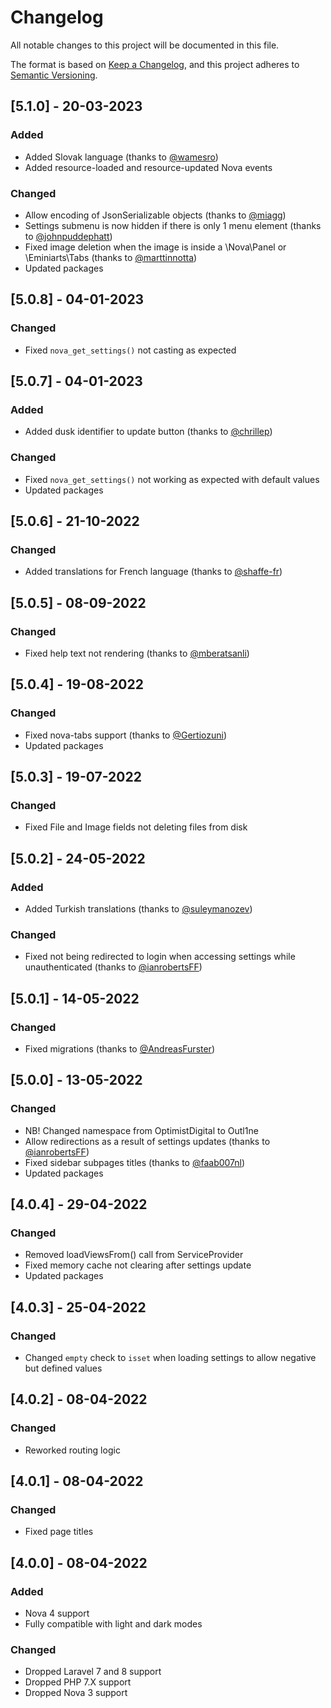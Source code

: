 # Changelog

All notable changes to this project will be documented in this file.

The format is based on [Keep a Changelog](https://keepachangelog.com/en/1.0.0/),
and this project adheres to [Semantic Versioning](https://semver.org/spec/v2.0.0.html).

## [5.1.0] - 20-03-2023

### Added

- Added Slovak language (thanks to [@wamesro](https://github.com/wamesro))
- Added resource-loaded and resource-updated Nova events

### Changed

- Allow encoding of JsonSerializable objects (thanks to [@miagg](https://github.com/miagg))
- Settings submenu is now hidden if there is only 1 menu element (thanks to [@johnpuddephatt](https://github.com/johnpuddephatt))
- Fixed image deletion when the image is inside a \Nova\Panel or \Eminiarts\Tabs (thanks to [@marttinnotta](https://github.com/marttinnotta))
- Updated packages

## [5.0.8] - 04-01-2023

### Changed

- Fixed `nova_get_settings()` not casting as expected

## [5.0.7] - 04-01-2023

### Added

- Added dusk identifier to update button (thanks to [@chrillep](https://github.com/chrillep))

### Changed

- Fixed `nova_get_settings()` not working as expected with default values
- Updated packages

## [5.0.6] - 21-10-2022

### Changed

- Added translations for French language (thanks to [@shaffe-fr](https://github.com/shaffe-fr))

## [5.0.5] - 08-09-2022

### Changed

- Fixed help text not rendering (thanks to [@mberatsanli](https://github.com/mberatsanli))

## [5.0.4] - 19-08-2022

### Changed

- Fixed nova-tabs support (thanks to [@Gertiozuni](https://github.com/Gertiozuni))
- Updated packages

## [5.0.3] - 19-07-2022

### Changed

- Fixed File and Image fields not deleting files from disk

## [5.0.2] - 24-05-2022

### Added

- Added Turkish translations (thanks to [@suleymanozev](https://github.com/suleymanozev))

### Changed

- Fixed not being redirected to login when accessing settings while unauthenticated (thanks to [@ianrobertsFF](https://github.com/ianrobertsFF))

## [5.0.1] - 14-05-2022

### Changed

- Fixed migrations (thanks to [@AndreasFurster](https://github.com/AndreasFurster))

## [5.0.0] - 13-05-2022

### Changed

- NB! Changed namespace from OptimistDigital to Outl1ne
- Allow redirections as a result of settings updates (thanks to [@ianrobertsFF](https://github.com/ianrobertsFF))
- Fixed sidebar subpages titles (thanks to [@faab007nl](https://github.com/faab007nl))
- Updated packages

## [4.0.4] - 29-04-2022

### Changed

- Removed loadViewsFrom() call from ServiceProvider
- Fixed memory cache not clearing after settings update
- Updated packages

## [4.0.3] - 25-04-2022

### Changed

- Changed `empty` check to `isset` when loading settings to allow negative but defined values

## [4.0.2] - 08-04-2022

### Changed

- Reworked routing logic

## [4.0.1] - 08-04-2022

### Changed

- Fixed page titles

## [4.0.0] - 08-04-2022

### Added

- Nova 4 support
- Fully compatible with light and dark modes

### Changed

- Dropped Laravel 7 and 8 support
- Dropped PHP 7.X support
- Dropped Nova 3 support
